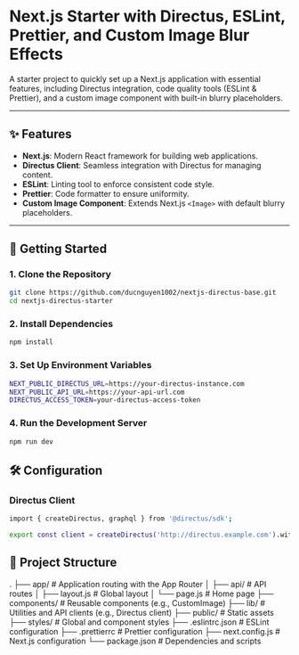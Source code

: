 # Next.js Starter with Directus, ESLint, Prettier, and Custom Image Blur Effects

A starter project to quickly set up a Next.js application with essential features, including Directus integration, code quality tools (ESLint & Prettier), and a custom image component with built-in blurry placeholders.

---

## ✨ Features

- **Next.js**: Modern React framework for building web applications.
- **Directus Client**: Seamless integration with Directus for managing content.
- **ESLint**: Linting tool to enforce consistent code style.
- **Prettier**: Code formatter to ensure uniformity.
- **Custom Image Component**: Extends Next.js `<Image>` with default blurry placeholders.

---

## 🚀 Getting Started

### 1. **Clone the Repository**
```bash
git clone https://github.com/ducnguyen1002/nextjs-directus-base.git
cd nextjs-directus-starter
```

### 2. **Install Dependencies**
```bash
npm install
```

### 3. **Set Up Environment Variables**
```bash
NEXT_PUBLIC_DIRECTUS_URL=https://your-directus-instance.com
NEXT_PUBLIC_API_URL=https://your-api-url.com
DIRECTUS_ACCESS_TOKEN=your-directus-access-token
```

### 4. **Run the Development Server**
```bash
npm run dev
```
## 🛠 Configuration

### **Directus Client**
```bash
import { createDirectus, graphql } from '@directus/sdk';

export const client = createDirectus('http://directus.example.com').with(graphql());
```

## 📂 Project Structure
.
├── app/                # Application routing with the App Router
│   ├── api/            # API routes
│   ├── layout.js       # Global layout
│   └── page.js         # Home page
├── components/         # Reusable components (e.g., CustomImage)
├── lib/                # Utilities and API clients (e.g., Directus client)
├── public/             # Static assets
├── styles/             # Global and component styles
├── .eslintrc.json      # ESLint configuration
├── .prettierrc         # Prettier configuration
├── next.config.js      # Next.js configuration
└── package.json        # Dependencies and scripts